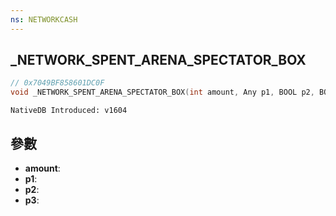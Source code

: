 ```yaml
---
ns: NETWORKCASH
---
```

## _NETWORK_SPENT_ARENA_SPECTATOR_BOX

```c
// 0x7049BF858601DC0F
void _NETWORK_SPENT_ARENA_SPECTATOR_BOX(int amount, Any p1, BOOL p2, BOOL p3);
```

```
NativeDB Introduced: v1604
```

## 參數
* **amount**:
* **p1**:
* **p2**:
* **p3**:

